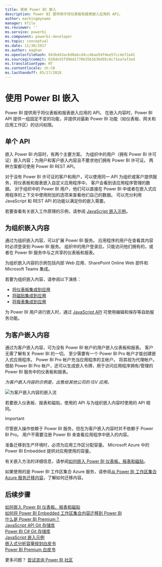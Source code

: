 ```yaml
---
title: 使用 Power BI 嵌入
description: Power BI 提供用于将仪表板和报表嵌入应用的 API。
author: markingmyname
manager: kfile
ms.reviewer: ''
ms.service: powerbi
ms.component: powerbi-developer
ms.topic: conceptual
ms.date: 11/30/2017
ms.author: maghan
ms.openlocfilehash: 043bd43ac6d0abcd4cc4bae54f4ee57cc4ef2a41
ms.sourcegitcommit: 638de55f996d177063561b36d95c8c71ea7af3ed
ms.translationtype: HT
ms.contentlocale: zh-CN
ms.lasthandoff: 05/17/2018
---
```

# <a name="embedding-with-power-bi"></a>使用 Power BI 嵌入
Power BI 提供用于将仪表板和报表嵌入应用的 API。 在嵌入内容时，Power BI API 提供一组固定不变的功能，并提供对最新 Power BI 功能（如仪表板、网关和应用工作区）的访问权限。

## <a name="a-single-api"></a>单个 API
嵌入 Power BI 内容时，有两个主要方案。  为组织中的用户（拥有 Power BI 许可证）嵌入内容；为用户和客户嵌入内容且不要求他们拥有 Power BI 许可证。 两种方案都可使用 Power BI REST API。 

对于没有 Power BI 许可证的客户和用户，可以使用同一 API 为组织或客户提供服务，将仪表板和报表嵌入自定义应用程序中。 客户会看到该应用程序管理的数据。 对于组织中的 Power BI 用户，他们可以直接在 Power BI 中或者在嵌入式应用程序的上下文中使用附加的选项来查看他们自己的数据。 可以充分利用 JavaScript 和 REST API 的功能以满足你的嵌入需要。

若要查看有关嵌入工作原理的示例，请参阅 [JavaScript 嵌入示例](https://microsoft.github.io/PowerBI-JavaScript/demo/)。

## <a name="embedding-for-your-organization"></a>为组织嵌入内容
通过为组织嵌入内容，可以扩展 Power BI 服务。 应用程序的用户在查看其内容时必须登录到 Power BI 服务。 组织中的用户登录后，只能访问他们拥有的，或者在 Power BI 服务中与之共享的仪表板和报表。 

为组织嵌入内容的示例包括内部 Web 应用、SharePoint Online Web 部件和 Microsoft Teams 集成。

若要为组织嵌入内容，请参阅以下演练：

* [将仪表板集成到应用](integrate-dashboard.md)
* [将磁贴集成到应用](integrate-tile.md)
* [将报表集成到应用](integrate-report.md)

为 Power BI 用户进行嵌入时，通过 [JavaScript API](https://github.com/Microsoft/PowerBI-JavaScript) 可使用编辑和保存等自助服务功能。

## <a name="embedding-for-your-customers"></a>为客户嵌入内容
通过为客户嵌入内容，可为没有 Power BI 帐户的用户嵌入仪表板和报表。 客户无需了解有关 Power BI 的一切。 至少需要有一个 Power BI Pro 帐户才能创建嵌入式应用程序。 Power BI Pro 帐户充当应用程序的主帐户。 将其视为代理帐户。 借助 Power BI Pro 帐户，还可以生成嵌入令牌，用于访问应用程序拥有/管理的 Power BI 服务中的仪表板和报表。 

*为客户嵌入内容的示例是，出售给其他公司的 ISV 应用。*

![为客户嵌入内容的嵌入流](media/embedding/powerbi-embed-flow.png)

若要嵌入仪表板、报表和磁贴，使用的 API 与为组织嵌入内容时使用的 API 相同。

> [!IMPORTANT]
> 尽管嵌入操作依赖于 Power BI 服务，但在为客户嵌入内容时并不依赖于 Power BI Pro。 用户不需要注册 Power BI 来查看应用程序中嵌入的内容。
> 
> 

准备迁移到生产环境时，必须为应用工作区分配容量。 Microsoft Azure 中的 Power BI Embedded 提供对应用使用的容量。

有关嵌入方法的详细信息，请参阅[如何嵌入 Power BI 仪表板、报表和磁贴](embedding-content.md)。

如果使用的是 Power BI 工作区集合 Azure 服务，请参阅[从 Power BI 工作区集合 Azure 服务迁移内容](migrate-from-powerbi-embedded.md)，了解如何迁移内容。

## <a name="next-steps"></a>后续步骤
[如何嵌入 Power BI 仪表板、报表和磁贴](embedding-content.md)  
[如何将 Power BI Embedded 工作区集合内容迁移到 Power BI](migrate-from-powerbi-embedded.md)  
[什么是 Power BI Premium？](../service-premium.md)  
[JavaScript API Git 存储库](https://github.com/Microsoft/PowerBI-JavaScript)  
[Power BI C# Git 存储库](https://github.com/Microsoft/PowerBI-CSharp)  
[JavaScript 嵌入示例](https://microsoft.github.io/PowerBI-JavaScript/demo/)  
[嵌入式分析容量规划白皮书](https://aka.ms/pbiewhitepaper)  
[Power BI Premium 白皮书](https://aka.ms/pbipremiumwhitepaper)  

更多问题？ [尝试咨询 Power BI 社区](http://community.powerbi.com/)

